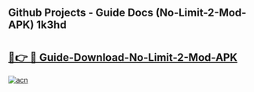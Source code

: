 ## Github Projects - Guide Docs (No-Limit-2-Mod-APK) 1k3hd

# <h2><a href="https://apkcomod.com?title=No-Limit-2-Mod-APK">🔗👉 🔴 Guide-Download-No-Limit-2-Mod-APK </a></h2>

[![acn](https://github.com/user-attachments/assets/0f9c940e-d8b0-45ae-aac7-cd30a18b3e1c)](https://apkcomod.com?title=No-Limit-2-Mod-APK)
